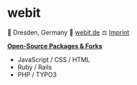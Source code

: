 # webit

📍 Dresden, Germany
🔗 [webit.de](https://www.webit.de/)
⚖️ [Imprint](https://webit.de/impressum)

**[Open-Source Packages & Forks](https://github.com/webit-de/)**

- JavaScript / CSS / HTML
- Ruby / Rails
- PHP / TYPO3
